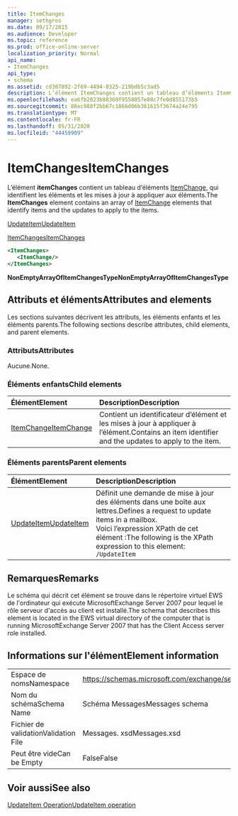 ```yaml
---
title: ItemChanges
manager: sethgros
ms.date: 09/17/2015
ms.audience: Developer
ms.topic: reference
ms.prod: office-online-server
localization_priority: Normal
api_name:
- ItemChanges
api_type:
- schema
ms.assetid: cd307892-2f69-4494-8325-219bdb5c3ad5
description: L’élément ItemChanges contient un tableau d’éléments ItemChange, qui identifient les éléments et les mises à jour à appliquer aux éléments.
ms.openlocfilehash: ea6fb2023b88360f9558057e80c7fe0d855173b5
ms.sourcegitcommit: 88ec988f2bb67c1866d06b361615f3674a24e795
ms.translationtype: MT
ms.contentlocale: fr-FR
ms.lasthandoff: 05/31/2020
ms.locfileid: "44459909"
---
```

# <a name="itemchanges"></a><span data-ttu-id="24374-103">ItemChanges</span><span class="sxs-lookup"><span data-stu-id="24374-103">ItemChanges</span></span>

<span data-ttu-id="24374-104">L’élément **itemChanges** contient un tableau d’éléments [ItemChange,](itemchange.md) qui identifient les éléments et les mises à jour à appliquer aux éléments.</span><span class="sxs-lookup"><span data-stu-id="24374-104">The **ItemChanges** element contains an array of [ItemChange](itemchange.md) elements that identify items and the updates to apply to the items.</span></span> 
  
[<span data-ttu-id="24374-105">UpdateItem</span><span class="sxs-lookup"><span data-stu-id="24374-105">UpdateItem</span></span>](updateitem.md)
  
[<span data-ttu-id="24374-106">ItemChanges</span><span class="sxs-lookup"><span data-stu-id="24374-106">ItemChanges</span></span>](itemchanges.md)
  
```xml
<ItemChanges>
   <ItemChange/>
</ItemChanges>
```

 <span data-ttu-id="24374-107">**NonEmptyArrayOfItemChangesType**</span><span class="sxs-lookup"><span data-stu-id="24374-107">**NonEmptyArrayOfItemChangesType**</span></span>
## <a name="attributes-and-elements"></a><span data-ttu-id="24374-108">Attributs et éléments</span><span class="sxs-lookup"><span data-stu-id="24374-108">Attributes and elements</span></span>

<span data-ttu-id="24374-109">Les sections suivantes décrivent les attributs, les éléments enfants et les éléments parents.</span><span class="sxs-lookup"><span data-stu-id="24374-109">The following sections describe attributes, child elements, and parent elements.</span></span>
  
### <a name="attributes"></a><span data-ttu-id="24374-110">Attributs</span><span class="sxs-lookup"><span data-stu-id="24374-110">Attributes</span></span>

<span data-ttu-id="24374-111">Aucune.</span><span class="sxs-lookup"><span data-stu-id="24374-111">None.</span></span>
  
### <a name="child-elements"></a><span data-ttu-id="24374-112">Éléments enfants</span><span class="sxs-lookup"><span data-stu-id="24374-112">Child elements</span></span>

|<span data-ttu-id="24374-113">**Élément**</span><span class="sxs-lookup"><span data-stu-id="24374-113">**Element**</span></span>|<span data-ttu-id="24374-114">**Description**</span><span class="sxs-lookup"><span data-stu-id="24374-114">**Description**</span></span>|
|:-----|:-----|
|[<span data-ttu-id="24374-115">ItemChange</span><span class="sxs-lookup"><span data-stu-id="24374-115">ItemChange</span></span>](itemchange.md) <br/> |<span data-ttu-id="24374-116">Contient un identificateur d’élément et les mises à jour à appliquer à l’élément.</span><span class="sxs-lookup"><span data-stu-id="24374-116">Contains an item identifier and the updates to apply to the item.</span></span>  <br/> |
   
### <a name="parent-elements"></a><span data-ttu-id="24374-117">Éléments parents</span><span class="sxs-lookup"><span data-stu-id="24374-117">Parent elements</span></span>

|<span data-ttu-id="24374-118">**Élément**</span><span class="sxs-lookup"><span data-stu-id="24374-118">**Element**</span></span>|<span data-ttu-id="24374-119">**Description**</span><span class="sxs-lookup"><span data-stu-id="24374-119">**Description**</span></span>|
|:-----|:-----|
|[<span data-ttu-id="24374-120">UpdateItem</span><span class="sxs-lookup"><span data-stu-id="24374-120">UpdateItem</span></span>](updateitem.md) <br/> |<span data-ttu-id="24374-121">Définit une demande de mise à jour des éléments dans une boîte aux lettres.</span><span class="sxs-lookup"><span data-stu-id="24374-121">Defines a request to update items in a mailbox.</span></span>  <br/> <span data-ttu-id="24374-122">Voici l’expression XPath de cet élément :</span><span class="sxs-lookup"><span data-stu-id="24374-122">The following is the XPath expression to this element:</span></span>  <br/>  `/UpdateItem` <br/> |
   
## <a name="remarks"></a><span data-ttu-id="24374-123">Remarques</span><span class="sxs-lookup"><span data-stu-id="24374-123">Remarks</span></span>

<span data-ttu-id="24374-124">Le schéma qui décrit cet élément se trouve dans le répertoire virtuel EWS de l'ordinateur qui exécute MicrosoftExchange Server 2007 pour lequel le rôle serveur d'accès au client est installé.</span><span class="sxs-lookup"><span data-stu-id="24374-124">The schema that describes this element is located in the EWS virtual directory of the computer that is running MicrosoftExchange Server 2007 that has the Client Access server role installed.</span></span>
  
## <a name="element-information"></a><span data-ttu-id="24374-125">Informations sur l'élément</span><span class="sxs-lookup"><span data-stu-id="24374-125">Element information</span></span>

|||
|:-----|:-----|
|<span data-ttu-id="24374-126">Espace de noms</span><span class="sxs-lookup"><span data-stu-id="24374-126">Namespace</span></span>  <br/> |https://schemas.microsoft.com/exchange/services/2006/messages  <br/> |
|<span data-ttu-id="24374-127">Nom du schéma</span><span class="sxs-lookup"><span data-stu-id="24374-127">Schema Name</span></span>  <br/> |<span data-ttu-id="24374-128">Schéma Messages</span><span class="sxs-lookup"><span data-stu-id="24374-128">Messages schema</span></span>  <br/> |
|<span data-ttu-id="24374-129">Fichier de validation</span><span class="sxs-lookup"><span data-stu-id="24374-129">Validation File</span></span>  <br/> |<span data-ttu-id="24374-130">Messages. xsd</span><span class="sxs-lookup"><span data-stu-id="24374-130">Messages.xsd</span></span>  <br/> |
|<span data-ttu-id="24374-131">Peut être vide</span><span class="sxs-lookup"><span data-stu-id="24374-131">Can be Empty</span></span>  <br/> |<span data-ttu-id="24374-132">False</span><span class="sxs-lookup"><span data-stu-id="24374-132">False</span></span>  <br/> |
   
## <a name="see-also"></a><span data-ttu-id="24374-133">Voir aussi</span><span class="sxs-lookup"><span data-stu-id="24374-133">See also</span></span>



[<span data-ttu-id="24374-134">UpdateItem Operation</span><span class="sxs-lookup"><span data-stu-id="24374-134">UpdateItem operation</span></span>](updateitem-operation.md)


